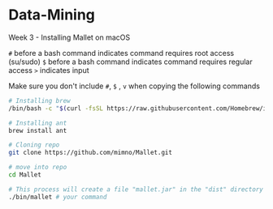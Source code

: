 # Data-Mining

Week 3 - Installing Mallet on macOS

`#` before a bash command indicates command requires root access (su/sudo)
`$` before a bash command indicates command requires regular access 
`>` indicates input

Make sure you don't include `#`, `$` , `v` when copying the following commands

```bash
# Installing brew 
/bin/bash -c "$(curl -fsSL https://raw.githubusercontent.com/Homebrew/install/master/install.sh)"

# Installing ant
brew install ant

# Cloning repo
git clone https://github.com/mimno/Mallet.git

# move into repo
cd Mallet

# This process will create a file "mallet.jar" in the "dist" directory within Mallet.
./bin/mallet # your command

```